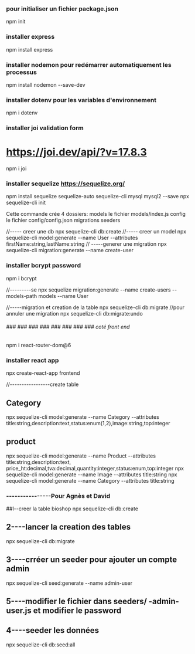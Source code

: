 ### pour initialiser un fichier package.json

npm init

### installer express

npm install express

### installer nodemon pour redémarrer automatiquement les processus

npm install nodemon --save-dev

### installer dotenv pour les variables d'environnement

npm i dotenv

### installer joi validation form

# https://joi.dev/api/?v=17.8.3

npm i joi

### installer sequelize https://sequelize.org/

npm install sequelize sequelize-auto sequelize-cli mysql mysql2 --save
npx sequelize-cli init

Cette commande crée 4 dossiers:
models
le fichier models/index.js
config
le fichier config/config.json
migrations
seeders

//----- creer une db
npx sequelize-cli db:create
//----- creer un model
npx sequelize-cli model:generate --name User --attributes firstName:string,lastName:string
// -----generer une migration
npx sequelize-cli migration:generate --name create-user

### installer bcrypt password

npm i bcrypt

//---------se
npx sequelize migration:generate --name create-users --models-path models --name User

//-----migration et creation de la table
npx sequelize-cli db:migrate
//pour annuler une migration
npx sequelize-cli db:migrate:undo

###### ### ### ### ### ### ### ### ### coté front end

npm i react-router-dom@6

### installer react app

npx create-react-app frontend

//-----------------create table

## Category

npx sequelize-cli model:generate --name Category --attributes title:string,description:text,status:enum(1,2),image:string,top:integer

## product

npx sequelize-cli model:generate --name Product --attributes title:string,description:text,
price_ht:decimal,tva:decimal,quantity:integer,status:enum,top:integer
npx sequelize-cli model:generate --name Image --attributes title:string
npx sequelize-cli model:generate --name Category --attributes title:string

### ----------------Pour Agnès et David

##l--creer la table bioshop
npx sequelize-cli db:create

## 2----lancer la creation des tables

npx sequelize-cli db:migrate

## 3----crréer un seeder pour ajouter un compte admin

npx sequelize-cli seed:generate --name admin-user

## 5----modifier le fichier dans seeders/ -admin-user.js et modifier le password

## 4----seeder les données

npx sequelize-cli db:seed:all

